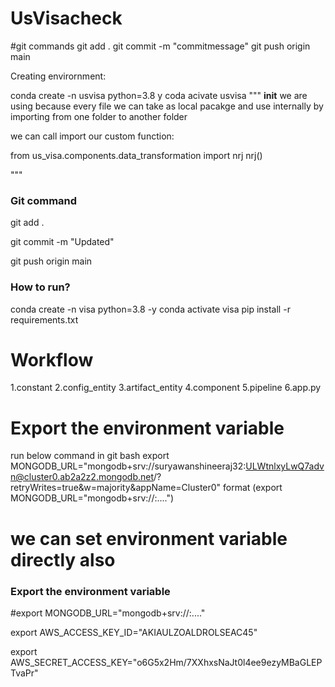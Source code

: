 # UsVisacheck


#git commands
git add .
git commit -m "commitmessage"
git push origin main 

Creating envirornment:

conda create -n usvisa python=3.8 y
coda acivate usvisa
"""
__init__ we are using because every file we can take as local pacakge and use internally by importing from one folder to another folder

we can call import our custom function:

from us_visa.components.data_transformation import nrj
nrj()

"""

### Git command 

git add .

git commit -m "Updated"

git push origin main

### How to run?
conda create -n visa python=3.8 -y
conda activate visa
pip install -r requirements.txt

# Workflow
1.constant
2.config_entity
3.artifact_entity
4.component
5.pipeline
6.app.py


# Export the environment variable
run below command in git bash
export MONGODB_URL="mongodb+srv://suryawanshineeraj32:ULWtnlxyLwQ7advn@cluster0.ab2a2z2.mongodb.net/?retryWrites=true&w=majority&appName=Cluster0"
format (export MONGODB_URL="mongodb+srv://<username>:<password>....")

# we can set environment variable directly also 

### Export the environment variable
#export MONGODB_URL="mongodb+srv://<username>:<password>...."

export AWS_ACCESS_KEY_ID="AKIAULZOALDROLSEAC45"

export AWS_SECRET_ACCESS_KEY="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"











